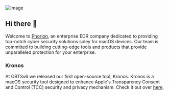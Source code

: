 ![image](https://github.com/PhorionTech/.github/assets/15949637/13eaf4ad-2164-4c69-b629-fae22adb3b40)

## Hi there 👋

Welcome to [Phorion](https://phorion.io/), an enterprise EDR company dedicated to providing top-notch cyber security solutions soley for macOS devices. Our team is committed to building cutting-edge tools and products that provide unparalleled protection for your enterprise. 

### Kronos

At OBTSv6 we released our first open-source tool, Kronos. Kronos is a macOS security tool designed to enhance Apple's Transparency Consent and Control (TCC) security and privacy mechanism. Check it out over [here](https://github.com/PhorionTech/Kronos).

<!--

**Here are some ideas to get you started:**

🙋‍♀️ A short introduction - what is your organization all about?
🌈 Contribution guidelines - how can the community get involved?
👩‍💻 Useful resources - where can the community find your docs? Is there anything else the community should know?
🍿 Fun facts - what does your team eat for breakfast?
🧙 Remember, you can do mighty things with the power of [Markdown](https://docs.github.com/github/writing-on-github/getting-started-with-writing-and-formatting-on-github/basic-writing-and-formatting-syntax)
-->
